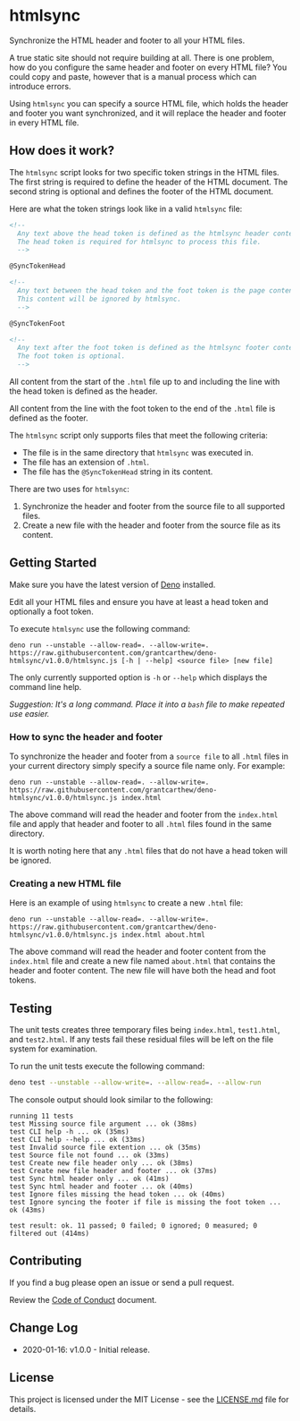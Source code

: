 # htmlsync

Synchronize the HTML header and footer to all your HTML files.

A true static site should not require building at all. There is one problem, how do you
configure the same header and footer on every HTML file? You could copy and paste, however that
is a manual process which can introduce errors.

Using `htmlsync` you can specify a source HTML file, which holds the header and footer you want synchronized,
and it will replace the header and footer in every HTML file.

## How does it work?

The `htmlsync` script looks for two specific token strings in the HTML files. The first string is
required to define the header of the HTML document. The second string is optional and defines the footer of the HTML document.

Here are what the token strings look like in a valid `htmlsync` file:

```html
<!--
  Any text above the head token is defined as the htmlsync header content.
  The head token is required for htmlsync to process this file.
  -->

@SyncTokenHead

<!--
  Any text between the head token and the foot token is the page content.
  This content will be ignored by htmlsync.
  -->

@SyncTokenFoot

<!--
  Any text after the foot token is defined as the htmlsync footer content.
  The foot token is optional.
  -->
```

All content from the start of the `.html` file up to and including the line with the head token
is defined as the header.

All content from the line with the foot token to the end of the `.html` file is defined as the
footer.

The `htmlsync` script only supports files that meet the following criteria:

* The file is in the same directory that `htmlsync` was executed in.
* The file has an extension of `.html`.
* The file has the `@SyncTokenHead` string in its content.

There are two uses for `htmlsync`:

1. Synchronize the header and footer from the source file to all supported files.
1. Create a new file with the header and footer from the source file as its content.

## Getting Started

Make sure you have the latest version of [Deno](https://deno.land/) installed.

Edit all your HTML files and ensure you have at least a head token and optionally a foot token.


To execute `htmlsync` use the following command: 

```batch
deno run --unstable --allow-read=. --allow-write=. https://raw.githubusercontent.com/grantcarthew/deno-htmlsync/v1.0.0/htmlsync.js [-h | --help] <source file> [new file]
```

The only currently supported option is `-h` or `--help` which displays the command line help.

_Suggestion: It's a long command. Place it into a `bash` file to make repeated use easier._

### How to sync the header and footer

To synchronize the header and footer from a `source file` to all `.html` files in your current directory simply specify a source file name only. For example:

```batch
deno run --unstable --allow-read=. --allow-write=. https://raw.githubusercontent.com/grantcarthew/deno-htmlsync/v1.0.0/htmlsync.js index.html
```

The above command will read the header and footer from the `index.html` file and apply that header and footer to
all `.html` files found in the same directory.

It is worth noting here that any `.html` files that do not have a head token will be ignored.

### Creating a new HTML file

Here is an example of using `htmlsync` to create a new `.html` file:

```batch
deno run --unstable --allow-read=. --allow-write=. https://raw.githubusercontent.com/grantcarthew/deno-htmlsync/v1.0.0/htmlsync.js index.html about.html
```

The above command will read the header and footer content from the `index.html` file and create a new file named `about.html` that contains the header and footer content. The new file will have both the head and foot tokens.

## Testing

The unit tests creates three temporary files being `index.html`, `test1.html`, and `test2.html`. If any tests fail these residual files will be left on the file system for examination.

To run the unit tests execute the following command:

```bash
deno test --unstable --allow-write=. --allow-read=. --allow-run
```

The console output should look similar to the following:

```text
running 11 tests
test Missing source file argument ... ok (38ms)
test CLI help -h ... ok (35ms)
test CLI help --help ... ok (33ms)
test Invalid source file extention ... ok (35ms)
test Source file not found ... ok (33ms)
test Create new file header only ... ok (38ms)
test Create new file header and footer ... ok (37ms)
test Sync html header only ... ok (41ms)
test Sync html header and footer ... ok (40ms)
test Ignore files missing the head token ... ok (40ms)
test Ignore syncing the footer if file is missing the foot token ... ok (43ms)

test result: ok. 11 passed; 0 failed; 0 ignored; 0 measured; 0 filtered out (414ms)
```

## Contributing

If you find a bug please open an issue or send a pull request.

Review the [Code of Conduct](CONTRIBUTING.md) document.

## Change Log

* 2020-01-16: v1.0.0 - Initial release.

## License

This project is licensed under the MIT License - see the [LICENSE.md](LICENSE.md) file for details.
